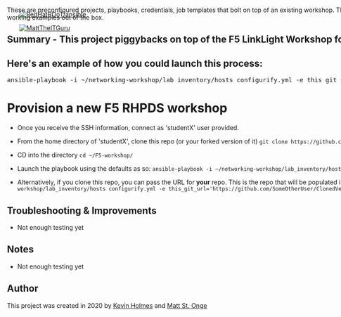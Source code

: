 [![RedHatROoT/ansible](https://avatars2.githubusercontent.com/u/2985831?s=100)](https://github.com/redhatroot/ansible/) 

[![MattTheITGuru](https://avatars0.githubusercontent.com/u/22283700?s=100)](https://MattTheITGuru.com)


<div style="position: absolute; top: 40px; left: 200px;">

These are preconfigured projects, playbooks, credentials, job templates that bolt on top of an existing workshop.  The end result is a turnkey demo environment with working examples out of the box.


## Summary - This project piggybacks on top of the F5 LinkLight Workshop for use as a repeatable demo

## Here's an example of how you could launch this process:
<pre>
ansible-playbook -i ~/networking-workshop/lab_inventory/hosts configurify.yml -e this_git_url='https://github.com/GoKEV/F5-workshop.git
</pre>

# Provision a new F5 RHPDS workshop
* Once you receive the SSH information, connect as 'studentX' user provided.
* From the home directory of 'studentX', clone this repo (or your forked version of it)
`git clone https://github.com/GoKEV/F5-workshop.git`

* CD into the directory
`cd ~/F5-workshop/`

* Launch the playbook using the defaults as so:
`ansible-playbook -i ~/networking-workshop/lab_inventory/hosts configurify.yml`

* Alternatively, if you clone this repo, you can pass the URL for **your** repo.  This is the repo that will be populated into Ansible Tower.
`ansible-playbook -i ~/networking-workshop/lab_inventory/hosts configurify.yml -e this_git_url='https://github.com/SomeOtherUser/ClonedVersionOfThisRepo.git`





















## Troubleshooting & Improvements

- Not enough testing yet

## Notes

  - Not enough testing yet

## Author

This project was created in 2020 by [Kevin Holmes](http://GoKEV.com/) and [Matt St. Onge](https://MattTheITGuru.com) 


